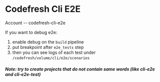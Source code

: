 # Codefresh Cli E2E

Account -- codefresh-cli-e2e

If you want to debug e2e:
1) enable debug on the `build` pipeline
2) put breakpoint after `e2e_tests` step
3) then you can see logs of each test under `/codefresh/volume/cli/e2e/scenarios`

##### Note: try to create projects that do not contain same words (like _cli-e2e_ and _cli-e2e_-test)
